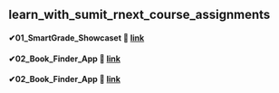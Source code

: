 ## learn_with_sumit_rnext_course_assignments

#### ✔01_SmartGrade_Showcaset 🎈 <a href="https://silver-hotteok-73a8cd.netlify.app/" target="_blank">link</a>  
#### ✔02_Book_Finder_App 🎈 <a href="https://65b47d1661304e574872f3bb--starlit-kangaroo-184d97.netlify.app/" target="_blank">link</a>  
#### ✔02_Book_Finder_App 🎈 <a href="https://65b47d1661304e574872f3bb--starlit-kangaroo-184d97.netlify.app/" target="_blank">link</a>  
